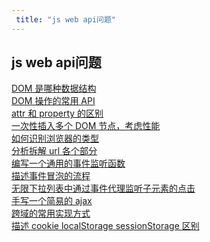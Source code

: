 ```yaml
---
 title: "js web api问题"
---
```


## js web api问题

<i class="el-icon-document"></i> [DOM 是哪种数据结构](/learns/js-web-api/26038.md)    
<i class="el-icon-document"></i> [DOM 操作的常用 API](/learns/js-web-api/26041.md)    
<i class="el-icon-document"></i> [attr 和 property 的区别](/learns/js-web-api/26043.md)    
<i class="el-icon-document"></i> [一次性插入多个 DOM 节点，考虑性能](/learns/js-web-api/26045.md)    
<i class="el-icon-document"></i> [如何识别浏览器的类型](/learns/js-web-api/26136.md)    
<i class="el-icon-document"></i> [分析拆解 url 各个部分](/learns/js-web-api/26138.md)    
<i class="el-icon-document"></i> [编写一个通用的事件监听函数](/learns/js-web-api/26149.md)    
<i class="el-icon-document"></i> [描述事件冒泡的流程](/learns/js-web-api/26152.md)    
<i class="el-icon-document"></i> [无限下拉列表中通过事件代理监听子元素的点击](/learns/js-web-api/26154.md)    
<i class="el-icon-document"></i> [手写一个简易的 ajax](/learns/js-web-api/26171.md)    
<i class="el-icon-document"></i> [跨域的常用实现方式](/learns/js-web-api/26186.md)    
<i class="el-icon-document"></i> [描述 cookie localStorage sessionStorage 区别](/learns/js-web-api/26265.md)    
